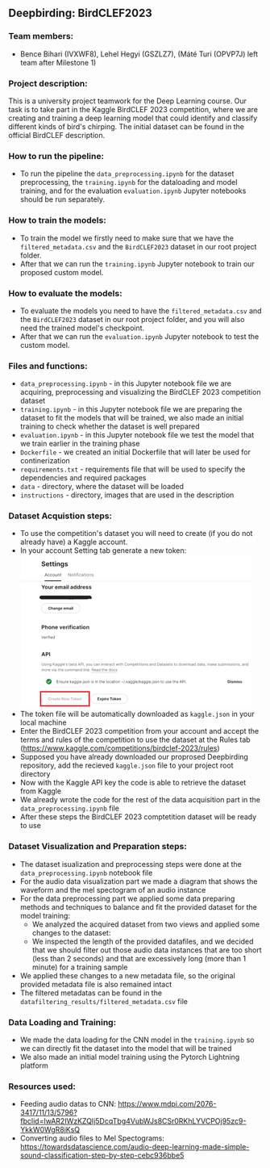 ## Deepbirding: BirdCLEF2023 
### Team members: 
- Bence Bihari (IVXWF8), Lehel Hegyi (GSZLZ7), (Máté Turi (OPVP7J) left team after Milestone 1)
### Project description: 
This is a university project teamwork for the Deep Learning course. Our task is to take part in the Kaggle BirdCLEF 2023 competition, where we are creating and training a deep learning model that could identify and classify different kinds of bird's chirping. The initial dataset can be found in the official BirdCLEF description.

### How to run the pipeline:
- To run the pipeline the `data_preprocessing.ipynb` for the dataset preprocessing, the `training.ipynb` for the dataloading and model training,
  and for the evaluation `evaluation.ipynb` Jupyter notebooks should be run separately.
   
### How to train the models: 
- To train the model we firstly need to make sure that we have the `filtered_metadata.csv` and the `BirdCLEF2023` dataset in our root project folder.
- After that we can run the `training.ipynb` Jupyter notebook to train our proposed custom model.
  
### How to evaluate the models: 
- To evaluate the models you need to have the `filtered_metadata.csv` and the `BirdCLEF2023` dataset in our root project folder, and you will also need the trained model's checkpoint. 
- After that we can run the `evaluation.ipynb` Jupyter notebook to test the custom model.
 
### Files and functions:
- `data_preprocessing.ipynb` - in this Jupyter notebook file we are acquiring, preprocessing and visualizing the BirdCLEF 2023 competition dataset
- `training.ipynb` - in this Jupyter notebook file we are preparing the dataset to fit the models that will be trained, we also made an initial training to check whether the dataset is well prepared
- `evaluation.ipynb` - in this Jupyter notebook file we test the model that we train earlier in the training phase
- `Dockerfile` - we created an initial Dockerfile that will later be used for continerization
- `requirements.txt` - requirements file that will be used to specify the dependencies and required packages
- `data` - directory, where the dataset will be loaded
- `instructions` - directory, images that are used in the description
  
### Dataset Acquistion steps:
- To use the competition's dataset you will need to create (if you do not already have) a Kaggle account.
- In your account Setting tab generate a new token:
  ![image](https://github.com/turi-mate/deepbirding/blob/main/instructions/creating_token.png)
- The token file will be automatically downloaded as `kaggle.json` in your local machine
- Enter the BirdCLEF 2023 competition from your account and accept the terms and rules of the competition to use the dataset at the Rules tab (https://www.kaggle.com/competitions/birdclef-2023/rules)
- Supposed you have already downloaded our proprosed Deepbirding repository, add the recieved `kaggle.json` file to your project root directory
- Now with the Kaggle API key the code is able to retrieve the dataset from Kaggle
- We already wrote the code for the rest of the data acquisition part in the `data_preprocessing.ipynb` file
- After these steps the BirdCLEF 2023 comptetition dataset will be ready to use

### Dataset Visualization and Preparation steps:
- The dataset isualization and preprocessing steps were done at the `data_preprocessing.ipynb` notebook file  
- For the audio data visualization part we made a diagram that shows the waveform and the mel spectogram of an audio instance 
- For the data preprocessing part we applied some data preparing methods and techniques to balance and fit the provided dataset for the model training:
  - We analyzed the acquired dataset from two views and applied some changes to the dataset:
  - We inspected the length of the provided datafiles, and we decided that we should filter out those audio data instances that are too short (less than 2 seconds) and that are excessively long (more than 1 minute) for a training sample
- We applied these changes to a new metadata file, so the original provided metadata file is also remained intact
- The filtered metadatas can be found in the `datafiltering_results/filtered_metadata.csv` file

### Data Loading and Training:
- We made the data loading for the CNN model in the `training.ipynb` so we can directly fit the dataset into the model that will be trained
- We also made an initial model training using the Pytorch Lightning platform

### Resources used:
- Feeding audio datas to CNN: https://www.mdpi.com/2076-3417/11/13/5796?fbclid=IwAR2IWzKZQIj5DcqTbg4VubWJs8CSr0RKhLYVCPOj95zc9-YkkW0WgR8iKsQ
- Converting audio files to Mel Spectograms: https://towardsdatascience.com/audio-deep-learning-made-simple-sound-classification-step-by-step-cebc936bbe5
